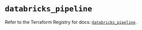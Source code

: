 # `databricks_pipeline`

Refer to the Terraform Registry for docs: [`databricks_pipeline`](https://registry.terraform.io/providers/databricks/databricks/1.48.3/docs/resources/pipeline).
